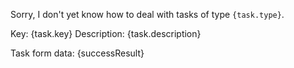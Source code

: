 Sorry, I don't yet know how to deal with tasks of type `{task.type}`.

Key: {task.key}
Description: {task.description}

Task form data:
{successResult}